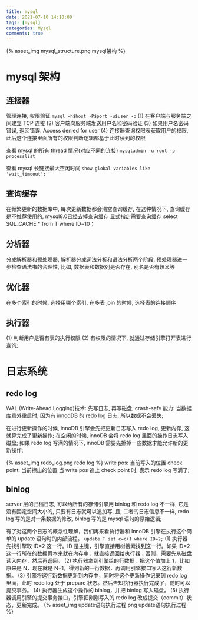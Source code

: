 ```yaml
---
title: mysql
date: 2021-07-10 14:10:00
tags: [mysql]
categories: Mysql
comments: true
---
```


{% asset_img mysql_structure.png mysql架构 %}

# mysql 架构
## 连接器
管理连接, 权限验证
``` mysql -h$host -P$port -u$user -p ```
(1) 在客户端与服务端之间建立 TCP 连接
(2) 客户端向服务端发送用户名和密码验证
(3) 如果用户名密码错误, 返回错误: Access denied for user
(4) 连接器查询权限表获取用户的权限, 此后这个连接里面所有的权限判断逻辑都基于此时读到的权限

查看 mysql 的所有 thread 情况(对应不同的连接)
``` mysqladmin -u root -p processlist ```

查看 mysql 长链接最大空闲时间
``` show global variables like 'wait_timeout'; ```


## 查询缓存
在频繁更新的数据库中, 每次更新数据都会清空查询缓存, 在这种情况下, 查询缓存是不推荐使用的, mysql8.0已经去掉查询缓存
显式指定需要查询缓存
select SQL_CACHE * from T where ID=10；

## 分析器
分成解析器和预处理器, 解析器分成词法分析和语法分析两个阶段, 预处理器进一步检查语法书的合理性, 比如, 数据表和数据列是否存在, 别名是否有歧义等

## 优化器
在多个索引的时候, 选择用哪个索引, 在多表 join 的时候, 选择表的连接顺序

## 执行器
(1) 判断用户是否有表的执行权限
(2) 有权限的情况下, 就通过存储引擎打开表进行查询;

# 日志系统
## redo log
WAL (Write-Ahead Logging)技术: 先写日志, 再写磁盘;
crash-safe 能力: 当数据库意外重启时, 因为有 innodDB 的 redo log 日志, 所以数据不会丢失;

在进行更新操作的时候, innoDB 引擎会先把更新日志写入 redo log, 更新内存, 这就算完成了更新操作; 在空闲的时候, innoDB 会将 redo log 里面的操作日志写入磁盘; 如果 redo log 写满的情况下, innoDB 需要先擦掉一些数据才能允许新的更新操作;

{% asset_img redo_log.png redo log %}
write pos: 当前写入的位置
check point: 当前擦出的位置
当 write pos 追上 check point 时, 表示 redo log 写满了;

## binlog
server 层的归档日志, 可以给所有的存储引擎用
binlog 和 redo log 不一样, 它是没有固定空间大小的, 只要有日志就可以追加写, 且, 二者的日志信息不一样, redo log 写的是对一条数据的修改, binlog 写的是 mysql 语句的原始逻辑;


有了对这两个日志的概念性理解，我们再来看执行器和 InnoDB 引擎在执行这个简单的 update 语句时的内部流程。
``` update T set c=c+1 where ID=2; ```
(1) 执行器先找引擎取 ID=2 这一行。ID 是主键，引擎直接用树搜索找到这一行。如果 ID=2 这一行所在的数据页本来就在内存中，就直接返回给执行器；否则，需要先从磁盘读入内存，然后再返回。
(2) 执行器拿到引擎给的行数据，把这个值加上 1，比如原来是 N，现在就是 N+1，得到新的一行数据，再调用引擎接口写入这行新数据。
(3) 引擎将这行新数据更新到内存中，同时将这个更新操作记录到 redo log 里面，此时 redo log 处于 prepare 状态。然后告知执行器执行完成了，随时可以提交事务。
(4) 执行器生成这个操作的 binlog，并把 binlog 写入磁盘。
(5) 执行器调用引擎的提交事务接口，引擎把刚刚写入的 redo log 改成提交（commit）状态，更新完成。
{% asset_img update语句执行过程.png update语句执行过程 %}



